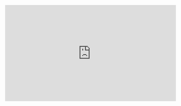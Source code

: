 <iframe width="560" height="315" src="https://www.youtube.com/embed/LOVlfOjFLy8" title="YouTube video player" frameborder="0" allow="accelerometer; autoplay; clipboard-write; encrypted-media; gyroscope; picture-in-picture" allowfullscreen></iframe>